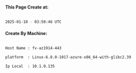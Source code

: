 
   
#### This Page Create at:

```bash

2025-01-10 - 03:50:46 UTC

```

#### Create By Machine:

```bash

Host Name : fv-az1914-443

platform  : Linux-6.8.0-1017-azure-x86_64-with-glibc2.39

Ip Local  : 10.1.0.135

```

